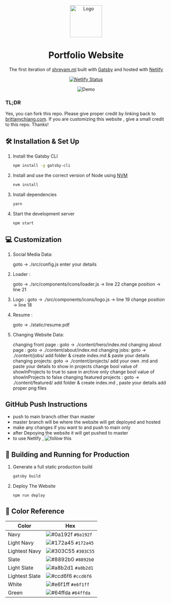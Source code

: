 <div align="center">
  <img alt="Logo" src="https://github.com/shreyammaity/shreyammaity.github.io/blob/code/src/images/logo.png" width="100" />
</div>
<h1 align="center">
  Portfolio Website
</h1>
<p align="center">
  The first iteration of <a href="https://shreyam.ml" target="_blank">shreyam.ml</a> built with <a href="https://www.gatsbyjs.org/" target="_blank">Gatsby</a> and hosted with <a href="https://www.netlify.com/" target="_blank">Netlify</a>
</p>
<p align="center">
  <a href="https://app.netlify.com/sites/shreyam/deploys" target="_blank">
    <img src="https://api.netlify.com/api/v1/badges/c097ff69-ee49-42a0-8ad6-ff563d6c5bbe/deploy-status" alt="Netlify Status" />
  </a>
</p>

<div align="center">
  <img alt="Demo" src="https://github.com/shreyammaity/shreyammaity.github.io/blob/code/src/images/demo.png" />
</div>

### TL;DR

Yes, you can fork this repo. Please give proper credit by linking back to [brittanychiang.com](https://brittanychiang.com).
If you are customizing this website , give a small credit to this repo. Thanks!

## 🛠 Installation & Set Up

1. Install the Gatsby CLI

   ```sh
   npm install -g gatsby-cli
   ```

2. Install and use the correct version of Node using [NVM](https://github.com/nvm-sh/nvm)

   ```sh
   nvm install
   ```

3. Install dependencies

   ```sh
   yarn
   ```

4. Start the development server

   ```sh
   npm start
   ```

## 💻 Customization 

1. Social Media Data:

   goto -> ./src/config.js
   enter your details

2. Loader :

   goto -> ./src/components/icons/loader.js -> line 22
   change position -> line 21
3. Logo :
   goto -> ./src/components/icons/logo.js -> line 19
   change position -> line 18

4. Resume :

   goto -> ./static/resume.pdf

5. Changing Website Data:

   changing front page : 
      goto -> ./content/hero/index.md
   changing about page :
      goto -> ./content/about/index.md
   changing jobs:
      goto -> ./content/jobs/
      add folder & create index.md & paste your details
   changing projects:
      goto -> ./content/projects/
      add your own .md and paste your details
      to show in projects change bool value of showInProjects to true
      to save in archive only  change bool value of showInProjects to false
   changing featured projects :
      goto -> ./content/featured/
      add folder & create index.md , paste your details
      add proper png files

## GitHub Push Instructions

- push to main branch other than master
- master branch will be where the website will get deployed and hosted
- make any changes if you want to and push to main only
- after Depoying the website it will get pushed to master
- to use Netlify , ![follow this](https://www.netlify.com/blog/2016/09/29/a-step-by-step-guide-deploying-on-netlify/)

## 🚀 Building and Running for Production

1. Generate a full static production build

   ```sh
   gatsby build
   ```

2. Deploy The Website

   ```sh
   npm run deploy
   ```

## 🎨 Color Reference

| Color          | Hex                                                                |
| -------------- | ------------------------------------------------------------------ |
| Navy           | ![#0a192f](https://via.placeholder.com/10/0a192f?text=+) `#0a192f` |
| Light Navy     | ![#172a45](https://via.placeholder.com/10/0a192f?text=+) `#172a45` |
| Lightest Navy  | ![#303C55](https://via.placeholder.com/10/303C55?text=+) `#303C55` |
| Slate          | ![#8892b0](https://via.placeholder.com/10/8892b0?text=+) `#8892b0` |
| Light Slate    | ![#a8b2d1](https://via.placeholder.com/10/a8b2d1?text=+) `#a8b2d1` |
| Lightest Slate | ![#ccd6f6](https://via.placeholder.com/10/ccd6f6?text=+) `#ccd6f6` |
| White          | ![#e6f1ff](https://via.placeholder.com/10/e6f1ff?text=+) `#e6f1ff` |
| Green          | ![#64ffda](https://via.placeholder.com/10/64ffda?text=+) `#64ffda` |
